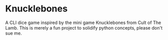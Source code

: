 # Knucklebones
A CLI dice game inspired by the mini game Knucklebones from Cult of The Lamb.
This is merely a fun project to solidify python concepts, please don't sue me.

